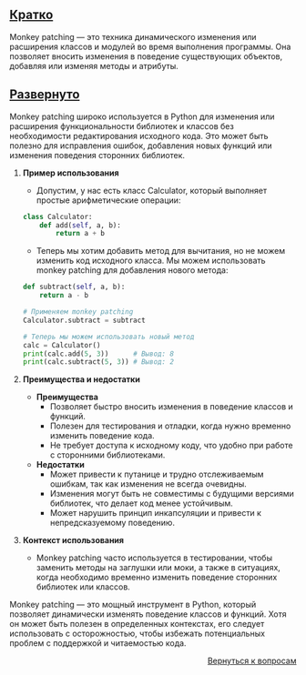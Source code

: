 ## <u>Кратко</u>

Monkey patching — это техника динамического изменения или расширения классов и модулей во время выполнения программы.
Она позволяет вносить изменения в поведение существующих объектов, добавляя или изменяя методы и атрибуты.

## <u>Развернуто</u>

Monkey patching широко используется в Python для изменения или расширения функциональности библиотек и классов без
необходимости редактирования исходного кода. Это может быть полезно для исправления ошибок, добавления новых функций или
изменения поведения сторонних библиотек.

1. **Пример использования**
    - Допустим, у нас есть класс Calculator, который выполняет простые арифметические операции:
    ```Python
    class Calculator:
        def add(self, a, b):
            return a + b
    ```
    - Теперь мы хотим добавить метод для вычитания, но не можем изменить код исходного класса. Мы можем использовать
      monkey patching для добавления нового метода:
    ```Python
    def subtract(self, a, b):
        return a - b

    # Применяем monkey patching
    Calculator.subtract = subtract

    # Теперь мы можем использовать новый метод
    calc = Calculator()
    print(calc.add(5, 3))      # Вывод: 8
    print(calc.subtract(5, 3)) # Вывод: 2
    ```

2. **Преимущества и недостатки**
    - **Преимущества**
        - Позволяет быстро вносить изменения в поведение классов и функций.
        - Полезен для тестирования и отладки, когда нужно временно изменить поведение кода.
        - Не требует доступа к исходному коду, что удобно при работе с сторонними библиотеками.
    - **Недостатки**
        - Может привести к путанице и трудно отслеживаемым ошибкам, так как изменения не всегда очевидны.
        - Изменения могут быть не совместимы с будущими версиями библиотек, что делает код менее устойчивым.
        - Может нарушить принцип инкапсуляции и привести к непредсказуемому поведению.

3. **Контекст использования**
    - Monkey patching часто используется в тестировании, чтобы заменить методы на заглушки или моки, а также в
      ситуациях, когда необходимо временно изменить поведение сторонних библиотек или классов.

Monkey patching — это мощный инструмент в Python, который позволяет динамически изменять поведение классов и функций.
Хотя он может быть полезен в определенных контекстах, его следует использовать с осторожностью, чтобы избежать
потенциальных проблем с поддержкой и читаемостью кода.

<div align="right">

[Вернуться к вопросам](../Вопросы.md)

</div>
